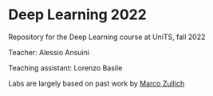 # Deep Learning 2022
Repository for the Deep Learning course at UniTS, fall 2022

Teacher: Alessio Ansuini

Teaching assistant: Lorenzo Basile

Labs are largely based on past work by [Marco Zullich](https://github.com/ansuini/DSSC_DL_2022)




